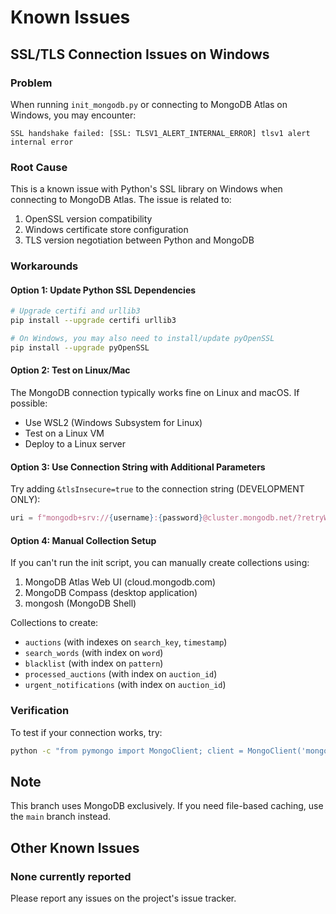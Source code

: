 # Known Issues

## SSL/TLS Connection Issues on Windows

### Problem
When running `init_mongodb.py` or connecting to MongoDB Atlas on Windows, you may encounter:
```
SSL handshake failed: [SSL: TLSV1_ALERT_INTERNAL_ERROR] tlsv1 alert internal error
```

### Root Cause
This is a known issue with Python's SSL library on Windows when connecting to MongoDB Atlas. The issue is related to:
1. OpenSSL version compatibility
2. Windows certificate store configuration
3. TLS version negotiation between Python and MongoDB

### Workarounds

#### Option 1: Update Python SSL Dependencies
```bash
# Upgrade certifi and urllib3
pip install --upgrade certifi urllib3

# On Windows, you may also need to install/update pyOpenSSL
pip install --upgrade pyOpenSSL
```

#### Option 2: Test on Linux/Mac
The MongoDB connection typically works fine on Linux and macOS. If possible:
- Use WSL2 (Windows Subsystem for Linux)
- Test on a Linux VM
- Deploy to a Linux server

#### Option 3: Use Connection String with Additional Parameters
Try adding `&tlsInsecure=true` to the connection string (DEVELOPMENT ONLY):
```python
uri = f"mongodb+srv://{username}:{password}@cluster.mongodb.net/?retryWrites=true&w=majority&tlsInsecure=true"
```

#### Option 4: Manual Collection Setup
If you can't run the init script, you can manually create collections using:
1. MongoDB Atlas Web UI (cloud.mongodb.com)
2. MongoDB Compass (desktop application)
3. mongosh (MongoDB Shell)

Collections to create:
- `auctions` (with indexes on `search_key`, `timestamp`)
- `search_words` (with index on `word`)
- `blacklist` (with index on `pattern`)
- `processed_auctions` (with index on `auction_id`)
- `urgent_notifications` (with index on `auction_id`)

### Verification
To test if your connection works, try:
```bash
python -c "from pymongo import MongoClient; client = MongoClient('mongodb+srv://user:pass@cluster.mongodb.net/', tls=True, tlsAllowInvalidCertificates=True); print(client.admin.command('ping'))"
```

## Note

This branch uses MongoDB exclusively. If you need file-based caching, use the `main` branch instead.

## Other Known Issues

### None currently reported

Please report any issues on the project's issue tracker.
